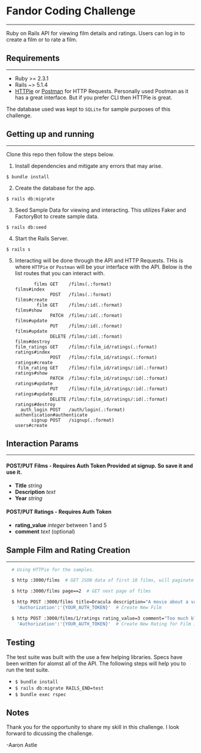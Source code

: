 # Fandor Coding Challenge
---
Ruby on Rails API for viewing film details and ratings.  Users can log in to
create a film or to rate a film.


## Requirements
---
  - Ruby >= 2.3.1
  - Rails ~> 5.1.4
  - [HTTPie](https://httpie.org/) or [Postman](https://www.getpostman.com/) for
  HTTP Requests.  Personally used Postman as it has a great interface.  But if
  you prefer CLI then HTTPie is great.

The database used was kept to `SQLite` for sample purposes of this challenge.

## Getting up and running
---

Clone this repo then follow the steps below.  

1. Install dependencies and mitigate any errors that may arise.

  `$ bundle install`

2. Create the database for the app.

  `$ rails db:migrate`  

3. Seed Sample Data for viewing and interacting. This utilizes Faker and FactoryBot
to create sample data.

  `$ rails db:seed`

4. Start the Rails Server.

  `$ rails s`

5. Interacting will be done through the API and HTTP Requests.  THis is where
`HTTPie` or `Postman` will be your interface with the API.  Below is the list
routes that you can interact with.

    ```
           films GET    /films(.:format)                      films#index
                 POST   /films(.:format)                      films#create
            film GET    /films/:id(.:format)                  films#show
                 PATCH  /films/:id(.:format)                  films#update
                 PUT    /films/:id(.:format)                  films#update
                 DELETE /films/:id(.:format)                  films#destroy
    film_ratings GET    /films/:film_id/ratings(.:format)     ratings#index
                 POST   /films/:film_id/ratings(.:format)     ratings#create
     film_rating GET    /films/:film_id/ratings/:id(.:format) ratings#show
                 PATCH  /films/:film_id/ratings/:id(.:format) ratings#update
                 PUT    /films/:film_id/ratings/:id(.:format) ratings#update
                 DELETE /films/:film_id/ratings/:id(.:format) ratings#destroy
      auth_login POST   /auth/login(.:format)                 authentication#authenticate
          signup POST   /signup(.:format)                     users#create
    ```

## Interaction Params
---

#### POST/PUT Films - Requires Auth Token Provided at signup. So save it and use it.

  - **Title** _string_
  - **Description** _text_
  - **Year** _string_

#### POST/PUT Ratings - Requires Auth Token

  - **rating_value** _integer_ between 1 and 5
  - **comment** _text_ (optional)


## Sample Film and Rating Creation
---

```bash
  # Using HTTPie for the samples.

  $ http :3000/films  # GET JSON data of first 10 films, will paginate

  $ http :3000/films page==2  # GET next page of films

  $ http POST :3000/films title=Dracula description="A movie about a vampire" year=1992 \
    'Authorization':'{YOUR_AUTH_TOKEN}'  # Create New Film

  $ http POST :3000/films/1/ratings rating_value=3 comment="Too much blood" \
    'Authorization':'{YOUR_AUTH_TOKEN}'  # Create New Rating for Film id = 1

```


## Testing

The test suite was built with the use a few helping libraries.  Specs have
been written for alomst all of the API.  The following steps will help
you to run the test suite.

- `$ bundle install`
- `$ rails db:migrate RAILS_END=test`
- `$ bundle exec rspec`


## Notes

Thank you for the opportunity to share my skill in this challenge.  I look
forward to dicussing the challenge.

-Aaron Astle
